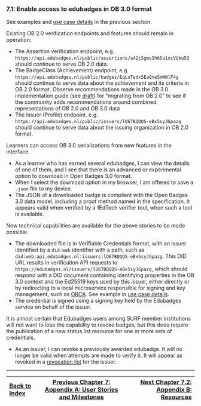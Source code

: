 ### 7.1: Enable access to edubadges in OB 3.0 format

See examples and [use case details](#how-to-publish-badges-in-ob-3.0) in the previous section.

Existing OB 2.0 verification endpoints and features should remain in operation:

*   The Assertion verification endpoint, e.g. `https://api.edubadges.nl/public/assertions/a41jSgmsSh6Sa1xcVUku5Q` should continue to serve OB 2.0 data.
*   The BadgeClass (Achievement) endpoint, e.g. `https://api.edubadges.nl/public/badges/EqLuTedxSEaQneSmWWlF4g` should continue to serve data about the achievement and its criteria in OB 2.0 format. Observe recommendations made in the OB 3.0 implementation guide (see [draft](https://github.com/1EdTech/openbadges-specification/pull/501)) for “migrating from OB 2.0” to see if the community adds recommendations around combined representations of OB 2.0 and OB 3.0 data
*   The Issuer (Profile) endpoint. e.g. `https://api.edubadges.nl/public/issuers/lQ67BQQQS-eBx5syJGpazg` should continue to serve data about the issuing organization in OB 2.0 format.

Learners can access OB 3.0 serializations from new features in the interface.

*   As a learner who has earned several edubadges, I can view the details of one of them, and I see that there is an advanced or experimental option to download in Open Badges 3.0 format.
*   When I select the download option in my browser, I am offered to save a `.json` file to my device.
*   The JSON of a downloaded badge is compliant with the Open Badges 3.0 data model, including a proof method named in the specification. It appears valid when verified by a 1EdTech verifier tool, when such a tool is available.

New technical capabilities are available for the above stories to be made possible.

*   The downloaded file is in Verifiable Credentials format, with an issuer identified by a `did:web` identifier with a path, such as `did:web:api.edubadges.nl:issuers:lQ67BQQQS-eBx5syJGpazg`. This DID URL results in verification API requests to `https://edubadges.nl/issuers/lQ67BQQQS-eBx5syJGpazg`, which should respond with a DID document containing identifying properties in the OB 3.0 context and the Ed25519 keys used by this issuer, either directly or by redirecting to a local microservice responsible for signing and key management, such as [ORCA](#orca---open-recognition-community-app). See example in [use case details](#how-to-publish-badges-in-ob-3.0).
*   The credential is signed using a signing key held by the Edubadges service on behalf of the issuer.

It is almost certain that Edubadges users among SURF member institutions will not want to lose the capability to revoke badges, but this does require the publication of a new status list resource for one or more sets of credentials.

*   As an issuer, I can revoke a previously awarded edubadge. It will no longer be valid when attempts are made to verify it. It will appear as revoked in a [revocation list](#revocation) for the issuer.

---

| [Back to Index](ob3-edubadges/README.md)   | [Previous Chapter 7: Appendix A: User Stories and Milestones](ob3-edubadges/70-appendix-a-user-stories-and-milestones.md)    | [Next Chapter 7.2: Appendix B: Resources](ob3-edubadges/80-appendix-b-resources.md) |
| :--- | :---: | ---: |